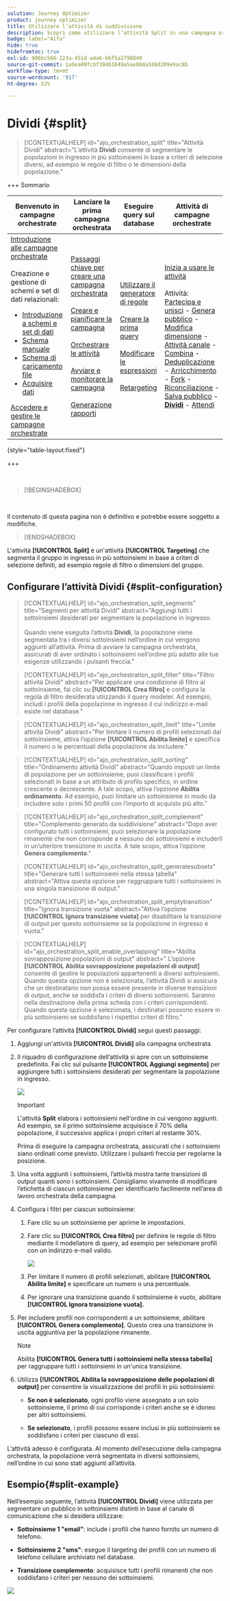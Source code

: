 ```yaml
---
solution: Journey Optimizer
product: journey optimizer
title: Utilizzare l’attività di suddivisione
description: Scopri come utilizzare l’attività Split in una campagna orchestrata
badge: label="Alfa"
hide: true
hidefromtoc: true
exl-id: 986bc566-123a-451d-a4a6-bbf5a2798849
source-git-commit: 1a9ea09fcbf304b1649a5ae88da34bd209e9ac8b
workflow-type: tm+mt
source-wordcount: '917'
ht-degree: 52%

---
```


# Dividi {#split}

>[!CONTEXTUALHELP]
>id="ajo_orchestration_split"
>title="Attività Dividi"
>abstract="L’attività **Dividi** consente di segmentare le popolazioni in ingresso in più sottoinsiemi in base a criteri di selezione diversi, ad esempio le regole di filtro o le dimensioni della popolazione."


+++ Sommario

| Benvenuto in campagne orchestrate | Lanciare la prima campagna orchestrata | Eseguire query sul database | Attività di campagne orchestrate |
|---|---|---|---|
| [Introduzione alle campagne orchestrate](../gs-orchestrated-campaigns.md)<br/><br/>Creazione e gestione di schemi e set di dati relazionali:</br> <ul><li>[Introduzione a schemi e set di dati](../gs-schemas.md)</li><li>[Schema manuale](../manual-schema.md)</li><li>[Schema di caricamento file](../file-upload-schema.md)</li><li>[Acquisire dati](../ingest-data.md)</li></ul>[Accedere e gestire le campagne orchestrate](../access-manage-orchestrated-campaigns.md) | [Passaggi chiave per creare una campagna orchestrata](../gs-campaign-creation.md)<br/><br/>[Creare e pianificare la campagna](../create-orchestrated-campaign.md)<br/><br/>[Orchestrare le attività](../orchestrate-activities.md)<br/><br/>[Avviare e monitorare la campagna](../start-monitor-campaigns.md)<br/><br/>[Generazione rapporti](../reporting-campaigns.md) | [Utilizzare il generatore di regole](../orchestrated-rule-builder.md)<br/><br/>[Creare la prima query](../build-query.md)<br/><br/>[Modificare le espressioni](../edit-expressions.md)<br/><br/>[Retargeting](../retarget.md) | [Inizia a usare le attività](about-activities.md)<br/><br/>Attività:<br/>[Partecipa e unisci](and-join.md) - [Genera pubblico](build-audience.md) - [Modifica dimensione](change-dimension.md) - [Attività canale](channels.md) - [Combina](combine.md) - [Deduplicazione](deduplication.md) - [Arricchimento](enrichment.md) - [Fork](fork.md) - [Riconciliazione](reconciliation.md) - [Salva pubblico](save-audience.md) - <b>[Dividi](split.md)</b> - [Attendi](wait.md) |

{style="table-layout:fixed"}

+++


<br/>

>[!BEGINSHADEBOX]

</br>

Il contenuto di questa pagina non è definitivo e potrebbe essere soggetto a modifiche.

>[!ENDSHADEBOX]

L&#39;attività **[!UICONTROL Split]** è un&#39;attività **[!UICONTROL Targeting]** che segmenta il gruppo in ingresso in più sottoinsiemi in base a criteri di selezione definiti, ad esempio regole di filtro o dimensioni del gruppo.

## Configurare l’attività Dividi {#split-configuration}

>[!CONTEXTUALHELP]
>id="ajo_orchestration_split_segments"
>title="Segmenti per attività Dividi"
>abstract="Aggiungi tutti i sottoinsiemi desiderati per segmentare la popolazione in ingresso.<br/></br>Quando viene eseguita l’attività **Dividi**, la popolazione viene segmentata tra i diversi sottoinsiemi nell’ordine in cui vengono aggiunti all’attività. Prima di avviare la campagna orchestrata, assicurati di aver ordinato i sottoinsiemi nell’ordine più adatto alle tue esigenze utilizzando i pulsanti freccia."

>[!CONTEXTUALHELP]
>id="ajo_orchestration_split_filter"
>title="Filtro attività Dividi"
>abstract="Per applicare una condizione di filtro al sottoinsieme, fai clic su **[!UICONTROL Crea filtro]** e configura la regola di filtro desiderata utiizzando il query modeler. Ad esempio, includi i profili della popolazione in ingresso il cui indirizzo e-mail esiste nel database."

>[!CONTEXTUALHELP]
>id="ajo_orchestration_split_limit"
>title="Limite attività Dividi"
>abstract="Per limitare il numero di profili selezionati dal sottoinsieme, attiva l’opzione **[!UICONTROL Abilita limite]** e specifica il numero o le percentuali della popolazione da includere."

>[!CONTEXTUALHELP]
>id="ajo_orchestration_split_sorting"
>title="Ordinamento attività Dividi"
>abstract="Quando imposti un limite di popolazione per un sottoinsieme, puoi classificare i profili selezionati in base a un attributo di profilo specifico, in ordine crescente o decrescente. A tale scopo, attiva l’opzione **Abilita ordinamento**. Ad esempio, puoi limitare un sottoinsieme in modo da includere solo i primi 50 profili con l’importo di acquisto più alto."

>[!CONTEXTUALHELP]
>id="ajo_orchestration_split_complement"
>title="Complemento generato da suddivisione"
>abstract="Dopo aver configurato tutti i sottoinsiemi, puoi selezionare la popolazione rimanente che non corrisponde a nessuno dei sottoinsiemi e includerli in un’ulteriore transizione in uscita. A tale scopo, attiva l’opzione **Genera complemento**."

>[!CONTEXTUALHELP]
>id="ajo_orchestration_split_generatesubsets"
>title="Generare tutti i sottoinsiemi nella stessa tabella"
>abstract="Attiva questa opzione per raggruppare tutti i sottoinsiemi in una singola transizione di output."

>[!CONTEXTUALHELP]
>id="ajo_orchestration_split_emptytransition"
>title="Ignora transizione vuota"
>abstract="Attiva l’opzione **[!UICONTROL Ignora transizione vuota]** per disabilitare la transizione di output per questo sottoinsieme se la popolazione in ingresso è vuota."

>[!CONTEXTUALHELP]
>id="ajo_orchestration_split_enable_overlapping"
>title="Abilita sovrapposizione popolazioni di output"
>abstract=" L’opzione **[!UICONTROL Abilita sovrapposizione popolazioni di output]** consente di gestire le popolazioni appartenenti a diversi sottoinsiemi. Quando questa opzione non è selezionata, l’attività Dividi si assicura che un destinatario non possa essere presente in diverse transizioni di output, anche se soddisfa i criteri di diversi sottoinsiemi. Saranno nella destinazione della prima scheda con i criteri corrispondenti. Quando questa opzione è selezionata, i destinatari possono essere in più sottoinsiemi se soddisfano i rispettivi criteri di filtro."

Per configurare l’attività **[!UICONTROL Dividi]** segui questi passaggi:

1. Aggiungi un&#39;attività **[!UICONTROL Dividi]** alla campagna orchestrata.

1. Il riquadro di configurazione dell’attività si apre con un sottoinsieme predefinito. Fai clic sul pulsante **[!UICONTROL Aggiungi segmento]** per aggiungere tutti i sottoinsiemi desiderati per segmentare la popolazione in ingresso.

   ![](../assets/orchestrated-split-1.png)

   >[!IMPORTANT]
   >
   >L&#39;attività **Split** elabora i sottoinsiemi nell&#39;ordine in cui vengono aggiunti. Ad esempio, se il primo sottoinsieme acquisisce il 70% della popolazione, il successivo applica i propri criteri al restante 30%.
   >
   >Prima di eseguire la campagna orchestrata, assicurati che i sottoinsiemi siano ordinati come previsto. Utilizzare i pulsanti freccia per regolarne la posizione.

1. Una volta aggiunti i sottoinsiemi, l’attività mostra tante transizioni di output quanti sono i sottoinsiemi. Consigliamo vivamente di modificare l’etichetta di ciascun sottoinsieme per identificarlo facilmente nell’area di lavoro orchestrata della campagna.

1. Configura i filtri per ciascun sottoinsieme:

   1. Fare clic su un sottoinsieme per aprirne le impostazioni.

   1. Fare clic su **[!UICONTROL Crea filtro]** per definire le regole di filtro mediante il modellatore di query, ad esempio per selezionare profili con un indirizzo e-mail valido.

      ![](../assets/orchestrated-split-1.png)

   1. Per limitare il numero di profili selezionati, abilitare **[!UICONTROL Abilita limite]** e specificare un numero o una percentuale.

   1. Per ignorare una transizione quando il sottoinsieme è vuoto, abilitare **[!UICONTROL Ignora transizione vuota].**

1. Per includere profili non corrispondenti a un sottoinsieme, abilitare **[!UICONTROL Genera complemento]**. Questo crea una transizione in uscita aggiuntiva per la popolazione rimanente.

   >[!NOTE]
   >
   >Abilita **[!UICONTROL Genera tutti i sottoinsiemi nella stessa tabella]** per raggruppare tutti i sottoinsiemi in un&#39;unica transizione.

1. Utilizza **[!UICONTROL Abilita la sovrapposizione delle popolazioni di output]** per consentire la visualizzazione dei profili in più sottoinsiemi:

   * **Se non è selezionato**, ogni profilo viene assegnato a un solo sottoinsieme, il primo di cui corrisponde i criteri anche se è idoneo per altri sottoinsiemi.

   * **Se selezionato**, i profili possono essere inclusi in più sottoinsiemi se soddisfano i criteri per ciascuno di essi.

L’attività adesso è configurata. Al momento dell’esecuzione della campagna orchestrata, la popolazione verrà segmentata in diversi sottoinsiemi, nell’ordine in cui sono stati aggiunti all’attività.

## Esempio{#split-example}

Nell’esempio seguente, l’attività **[!UICONTROL Dividi]** viene utilizzata per segmentare un pubblico in sottoinsiemi distinti in base al canale di comunicazione che si desidera utilizzare:

* **Sottoinsieme 1 &quot;email&quot;**: include i profili che hanno fornito un numero di telefono.

* **Sottoinsieme 2 &quot;sms&quot;**: esegue il targeting dei profili con un numero di telefono cellulare archiviato nel database.

* **Transizione complemento**: acquisisce tutti i profili rimanenti che non soddisfano i criteri per nessuno dei sottoinsiemi.

![](../assets/orchestrated-split-3.png)
